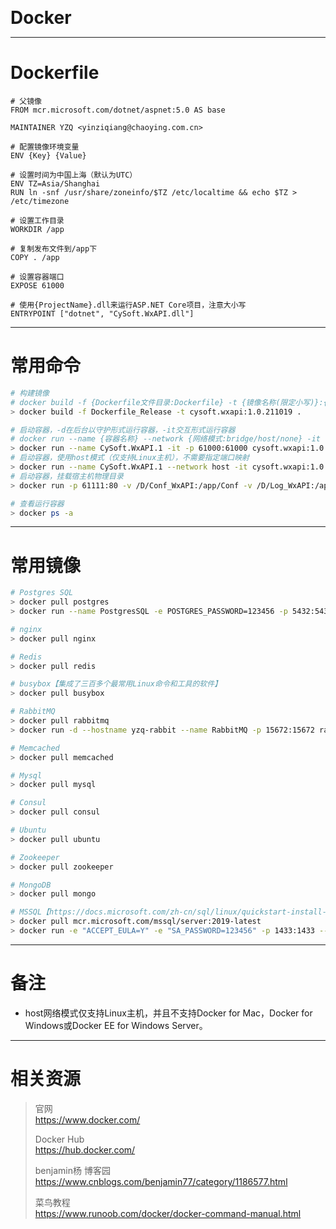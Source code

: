 <b style="font-size: 2em">Docker</b>

---

# Dockerfile

```text
# 父镜像
FROM mcr.microsoft.com/dotnet/aspnet:5.0 AS base

MAINTAINER YZQ <yinziqiang@chaoying.com.cn>

# 配置镜像环境变量
ENV {Key} {Value}

# 设置时间为中国上海（默认为UTC）
ENV TZ=Asia/Shanghai
RUN ln -snf /usr/share/zoneinfo/$TZ /etc/localtime && echo $TZ > /etc/timezone

# 设置工作目录
WORKDIR /app

# 复制发布文件到/app下
COPY . /app

# 设置容器端口
EXPOSE 61000

# 使用{ProjectName}.dll来运行ASP.NET Core项目，注意大小写
ENTRYPOINT ["dotnet", "CySoft.WxAPI.dll"]
```

---

# 常用命令

```bash
# 构建镜像
# docker build -f {Dockerfile文件目录:Dockerfile} -t {镜像名称(限定小写)}:{版本号} .
> docker build -f Dockerfile_Release -t cysoft.wxapi:1.0.211019 .

# 启动容器，-d在后台以守护形式运行容器，-it交互形式运行容器
# docker run --name {容器名称} --network {网络模式:bridge/host/none} -it -p {对外端口}:{内部端口} {镜像名称(限定小写)}:{版本号}
> docker run --name CySoft.WxAPI.1 -it -p 61000:61000 cysoft.wxapi:1.0.211019
# 启动容器，使用host模式（仅支持Linux主机），不需要指定端口映射
> docker run --name CySoft.WxAPI.1 --network host -it cysoft.wxapi:1.0.211019
# 启动容器，挂载宿主机物理目录
> docker run -p 61111:80 -v /D/Conf_WxAPI:/app/Conf -v /D/Log_WxAPI:/app/Log --name CySoft.WxAPI.1 -itd --privileged=true cysoft.wxapi:1.0.211019

# 查看运行容器
> docker ps -a
```

---

# 常用镜像

``` bash
# Postgres SQL
> docker pull postgres
> docker run --name PostgresSQL -e POSTGRES_PASSWORD=123456 -p 5432:5432 -itd postgres

# nginx
> docker pull nginx

# Redis
> docker pull redis

# busybox【集成了三百多个最常用Linux命令和工具的软件】
> docker pull busybox

# RabbitMQ
> docker pull rabbitmq
> docker run -d --hostname yzq-rabbit --name RabbitMQ -p 15672:15672 rabbitmq:3-management

# Memcached
> docker pull memcached

# Mysql
> docker pull mysql

# Consul
> docker pull consul

# Ubuntu
> docker pull ubuntu

# Zookeeper
> docker pull zookeeper

# MongoDB
> docker pull mongo

# MSSQL【https://docs.microsoft.com/zh-cn/sql/linux/quickstart-install-connect-docker?view=sql-server-ver15&pivots=cs1-cmd】
> docker pull mcr.microsoft.com/mssql/server:2019-latest
> docker run -e "ACCEPT_EULA=Y" -e "SA_PASSWORD=123456" -p 1433:1433 --name MSSQL2019 -h DockerMsSQL -d mcr.microsoft.com/mssql/server:2019-latest
```

---

# 备注

* host网络模式仅支持Linux主机，并且不支持Docker for Mac，Docker for Windows或Docker EE for Windows Server。

---

# 相关资源

> 官网  
> <https://www.docker.com/>  
>
> Docker Hub  
> <https://hub.docker.com/>
>
> benjamin杨 博客园  
> <https://www.cnblogs.com/benjamin77/category/1186577.html>
>
> 菜鸟教程  
> <https://www.runoob.com/docker/docker-command-manual.html>

